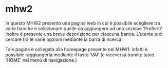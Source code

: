 # mhw2

In questo MHW2 presento una pagina web in cui è possibile scegliere tra varie banche e selezionare quelle da aggiungere ad una sezione ‘Preferiti’. Inoltre è presente una breve descrizione per ciascuna banca. L’utente può cercare tra le varie opzioni mediante la barra di ricerca.

Tale pagina è collegata alla homepage presente nel MHW1: infatti è possibile raggiungerla mediante il tasto ‘VAI’ (e viceversa tramite tasto ‘HOME’ nel menù di navigazione.)

